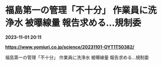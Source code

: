 # 福島第一の管理「不十分」 作業員に洗浄水 被曝線量 報告求める…規制委

**2023-11-01 20:11**

**https://www.yomiuri.co.jp/science/20231101-OYT1T50382/**

福島第一の管理「不十分」 作業員に洗浄水 被曝線量 報告求める…規制委